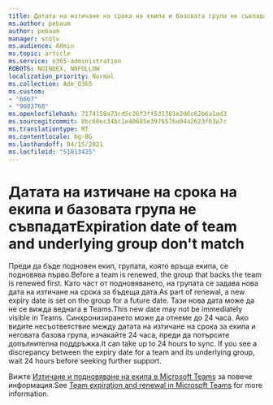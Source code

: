 ```yaml
---
title: Датата на изтичане на срока на екипа и базовата група не съвпадат
ms.author: pebaum
author: pebaum
manager: scotv
ms.audience: Admin
ms.topic: article
ms.service: o365-administration
ROBOTS: NOINDEX, NOFOLLOW
localization_priority: Normal
ms.collection: Adm_O365
ms.custom:
- "6667"
- "9003760"
ms.openlocfilehash: 7174158a73cd5c26f3ff531381e2d6c62b6a1ad3
ms.sourcegitcommit: 8bc60ec34bc1e40685e3976576e04a2623f63a7c
ms.translationtype: MT
ms.contentlocale: bg-BG
ms.lasthandoff: 04/15/2021
ms.locfileid: "51813425"
---
```

# <a name="expiration-date-of-team-and-underlying-group-dont-match"></a><span data-ttu-id="b8024-102">Датата на изтичане на срока на екипа и базовата група не съвпадат</span><span class="sxs-lookup"><span data-stu-id="b8024-102">Expiration date of team and underlying group don't match</span></span>

<span data-ttu-id="b8024-103">Преди да бъде подновен екип, групата, която връща екипа, се подновява първо.</span><span class="sxs-lookup"><span data-stu-id="b8024-103">Before a team is renewed, the group that backs the team is renewed first.</span></span> <span data-ttu-id="b8024-104">Като част от подновяването, на групата се задава нова дата на изтичане на срока за бъдеща дата.</span><span class="sxs-lookup"><span data-stu-id="b8024-104">As part of renewal, a new expiry date is set on the group for a future date.</span></span> <span data-ttu-id="b8024-105">Тази нова дата може да не се вижда веднага в Teams.</span><span class="sxs-lookup"><span data-stu-id="b8024-105">This new date may not be immediately visible in Teams.</span></span> <span data-ttu-id="b8024-106">Синхронизирането може да отнеме до 24 часа. Ако видите несъответствие между датата на изтичане на срока за екипа и неговата базова група, изчакайте 24 часа, преди да потърсите допълнителна поддръжка.</span><span class="sxs-lookup"><span data-stu-id="b8024-106">It can take up to 24 hours to sync. If you see a discrepancy between the expiry date for a team and its underlying group, wait 24 hours before seeking further support.</span></span>  

<span data-ttu-id="b8024-107">Вижте [Изтичане и подновяване на екипа в Microsoft Teams](https://docs.microsoft.com/microsoftteams/team-expiration-renewal)  за повече информация.</span><span class="sxs-lookup"><span data-stu-id="b8024-107">See [Team expiration and renewal in Microsoft Teams](https://docs.microsoft.com/microsoftteams/team-expiration-renewal)  for more information.</span></span>
